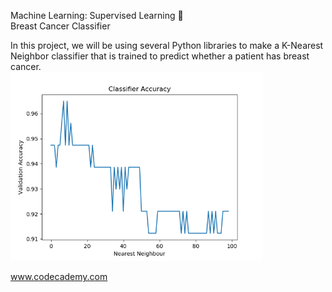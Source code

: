 Machine Learning: Supervised Learning 🤖 </br>
Breast Cancer Classifier

In this project, we will be using several Python libraries to make a K-Nearest Neighbor classifier that is trained to predict whether a patient has breast cancer. </br>
 <img src="classification_project.png" alt="img" width="80%" >


www.codecademy.com
